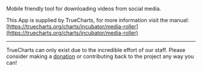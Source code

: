 Mobile friendly tool for downloading videos from social media.

This App is supplied by TrueCharts, for more information visit the manual: [https://truecharts.org/charts/incubator/media-roller](https://truecharts.org/charts/incubator/media-roller)

---

TrueCharts can only exist due to the incredible effort of our staff.
Please consider making a [donation](https://truecharts.org/about/sponsor) or contributing back to the project any way you can!
